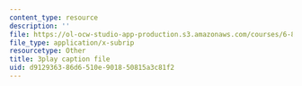 ```yaml
---
content_type: resource
description: ''
file: https://ol-ocw-studio-app-production.s3.amazonaws.com/courses/6-890-algorithmic-lower-bounds-fun-with-hardness-proofs-fall-2014/d912936386d6510e901850815a3c81f2_x-Ik9YAFAPo.vtt
file_type: application/x-subrip
resourcetype: Other
title: 3play caption file
uid: d9129363-86d6-510e-9018-50815a3c81f2
---
```

